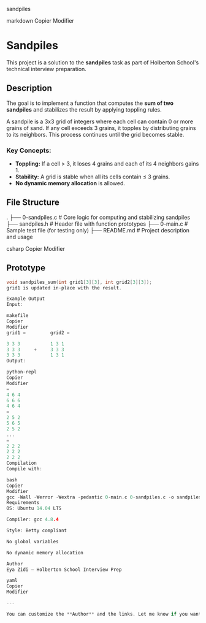 sandpiles

markdown
Copier
Modifier
# Sandpiles

This project is a solution to the **sandpiles** task as part of Holberton School's technical interview preparation.

## Description

The goal is to implement a function that computes the **sum of two sandpiles** and stabilizes the result by applying toppling rules.

A sandpile is a 3x3 grid of integers where each cell can contain 0 or more grains of sand. If any cell exceeds 3 grains, it topples by distributing grains to its neighbors. This process continues until the grid becomes stable.

### Key Concepts:

- **Toppling:** If a cell > 3, it loses 4 grains and each of its 4 neighbors gains 1.
- **Stability:** A grid is stable when all its cells contain ≤ 3 grains.
- **No dynamic memory allocation** is allowed.

## File Structure

.
├── 0-sandpiles.c # Core logic for computing and stabilizing sandpiles
├── sandpiles.h # Header file with function prototypes
├── 0-main.c # Sample test file (for testing only)
├── README.md # Project description and usage

csharp
Copier
Modifier

## Prototype

```c
void sandpiles_sum(int grid1[3][3], int grid2[3][3]);
grid1 is updated in-place with the result.

Example Output
Input:

makefile
Copier
Modifier
grid1 =         grid2 =

3 3 3           1 3 1
3 3 3     +     3 3 3
3 3 3           1 3 1
Output:

python-repl
Copier
Modifier
=
4 6 4
6 6 6
4 6 4
=
2 5 2
5 6 5
2 5 2
...
=
2 2 2
2 2 2
2 2 2
Compilation
Compile with:

bash
Copier
Modifier
gcc -Wall -Werror -Wextra -pedantic 0-main.c 0-sandpiles.c -o sandpiles
Requirements
OS: Ubuntu 14.04 LTS

Compiler: gcc 4.8.4

Style: Betty compliant

No global variables

No dynamic memory allocation

Author
Eya Zidi — Holberton School Interview Prep

yaml
Copier
Modifier

---

You can customize the **Author** and the links. Let me know if you want me to generate a fu
